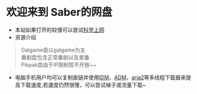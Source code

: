 # 欢迎来到 Saber的网盘
* 本站如果打开的较慢可以尝试[科学上网](https://moelink.org/gVuriDM)  
* 资源介绍
>Galgame盘以galgame为主  
>番剧盘包含正常番剧以及里番  
>Pikpak盘由于IP限制暂不开放~~
* 电脑手机用户均可以复制直链并使用[IDM](https://moelink.org/idm)，[ADM](https://moelink.org/adm)，[aria2](https://moelink.org/aira2)等多线程下载器来提高下载速度,若速度仍然很慢，可以尝试梯子或流量下载~
